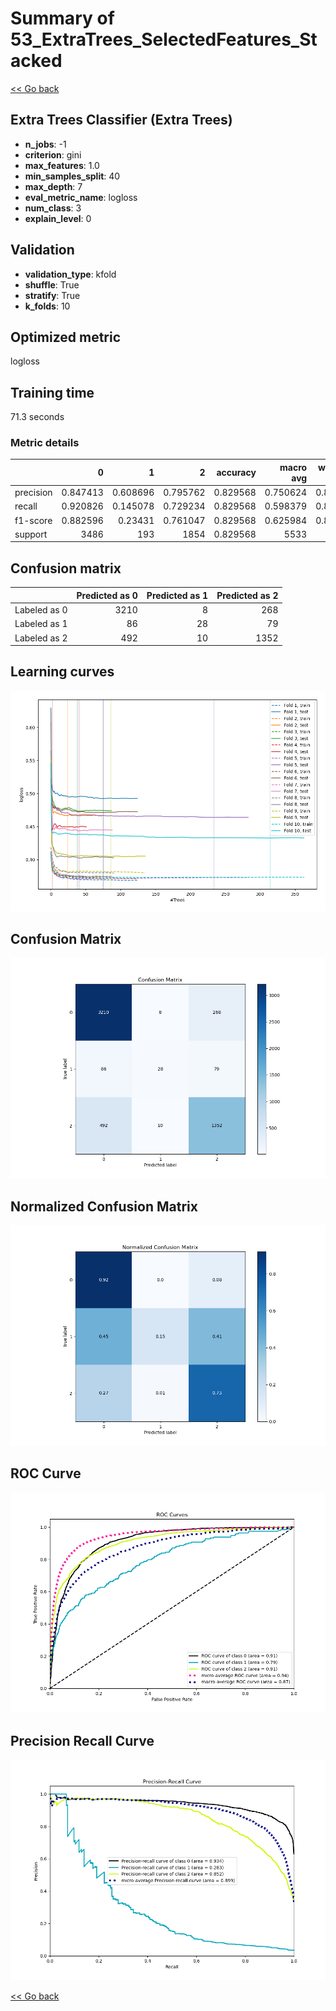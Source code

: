 # Summary of 53_ExtraTrees_SelectedFeatures_Stacked

[<< Go back](../README.md)


## Extra Trees Classifier (Extra Trees)
- **n_jobs**: -1
- **criterion**: gini
- **max_features**: 1.0
- **min_samples_split**: 40
- **max_depth**: 7
- **eval_metric_name**: logloss
- **num_class**: 3
- **explain_level**: 0

## Validation
 - **validation_type**: kfold
 - **shuffle**: True
 - **stratify**: True
 - **k_folds**: 10

## Optimized metric
logloss

## Training time

71.3 seconds

### Metric details
|           |           0 |          1 |           2 |   accuracy |   macro avg |   weighted avg |   logloss |
|:----------|------------:|-----------:|------------:|-----------:|------------:|---------------:|----------:|
| precision |    0.847413 |   0.608696 |    0.795762 |   0.829568 |    0.750624 |       0.821779 |  0.449535 |
| recall    |    0.920826 |   0.145078 |    0.729234 |   0.829568 |    0.598379 |       0.829568 |  0.449535 |
| f1-score  |    0.882596 |   0.23431  |    0.761047 |   0.829568 |    0.625984 |       0.819254 |  0.449535 |
| support   | 3486        | 193        | 1854        |   0.829568 | 5533        |    5533        |  0.449535 |


## Confusion matrix
|              |   Predicted as 0 |   Predicted as 1 |   Predicted as 2 |
|:-------------|-----------------:|-----------------:|-----------------:|
| Labeled as 0 |             3210 |                8 |              268 |
| Labeled as 1 |               86 |               28 |               79 |
| Labeled as 2 |              492 |               10 |             1352 |

## Learning curves
![Learning curves](learning_curves.png)
## Confusion Matrix

![Confusion Matrix](confusion_matrix.png)


## Normalized Confusion Matrix

![Normalized Confusion Matrix](confusion_matrix_normalized.png)


## ROC Curve

![ROC Curve](roc_curve.png)


## Precision Recall Curve

![Precision Recall Curve](precision_recall_curve.png)



[<< Go back](../README.md)
